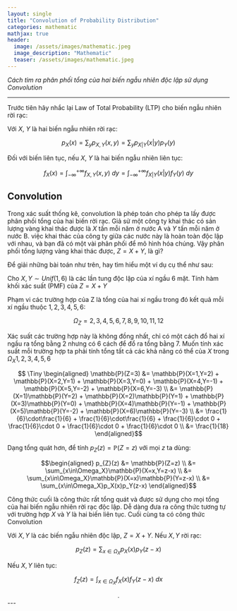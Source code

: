 ```yaml
---
layout: single
title: "Convolution of Probability Distribution"
categories: mathematic
mathjax: true
header:
  image: /assets/images/mathematic.jpeg
  image_description: "Mathematic"
  teaser: /assets/images/mathematic.jpeg
---
```


*Cách tìm ra phân phối tổng của hai biến ngẫu nhiên độc lập sử dụng Convolution*

---

Trước tiên hãy nhắc lại Law of Total Probability (LTP) cho biến ngẫu nhiên rời rạc:

Với $X$, $Y$ là hai biến ngẫu nhiên rời rạc:

$$ p_X(x) = \sum_y p_{X,Y}(x,y) = \sum _y p_{X|Y}(x|y)p_Y(y)$$

Đối với biến liên tục, nếu $X$, $Y$ là hai biến ngẫu nhiên liên tục:

$$ f_X(x) = \int_{-\infty}^{+\infty} f_{X,Y}(x,y) \ dy = \int_{-\infty}^{+\infty} f_{X|Y}(x|y)f_Y(y) \ dy$$

## Convolution

Trong xác suất thống kê, convolution là phép toán cho phép ta lấy được phân phối tổng của hai biến rời rạc. Giả sử 
một công ty khai thác có sản lượng vàng khai thác được là $X$ tấn mỗi năm ở nước A và $Y$ tấn mỗi năm ở nước B. việc 
khai thác của công ty giữa các nước này là hoàn toàn độc lập với nhau, và bạn đã có một vài phân phối để mô hình hóa chúng. 
Vậy phân phối tổng lượng vàng khai thác được, $Z = X+Y$, là gì?

Để giải những bài toán như trên, hay tìm hiểu một ví dụ cụ thể như sau:

Cho $X,Y \sim Unif(1,6)$ là các lần tung độc lập của xí ngầu 6 mặt. Tính hàm khối xác suất (PMF) của $Z=X+Y$

Phạm vi các trường hợp của Z là tổng của hai xí ngầu trong đó kết quả mỗi xí ngầu thuộc ${1, 2, 3, 4, 5, 6}$:

$$\Omega_Z = {2, 3, 4, 5, 6, 7, 8, 9, 10, 11, 12} $$

Xác suất các trường hợp này là không đồng nhất, chỉ có một cách đổ hai xí ngầu ra tổng bằng 2 nhưng có 6 cách để đổ ra 
tổng bằng 7. Muốn tính xác suất mỗi trường hợp ta phải tính tổng tất cả các khả năng có thể của $X$ trong $\Omega_X{1,2,3,4,5,6}$

$$
\Tiny
\begin{aligned} 
\mathbb{P}(Z=3) &= \mathbb{P}(X=1,Y=2) + \mathbb{P}(X=2,Y=1) + \mathbb{P}(X=3,Y=0) + \mathbb{P}(X=4,Y=-1) + \mathbb{P}(X=5,Y=-2) + \mathbb{P}(X=6,Y=-3) \\
&= \mathbb{P}(X=1)\mathbb{P}(Y=2) + \mathbb{P}(X=2)\mathbb{P}(Y=1) + \mathbb{P}(X=3)\mathbb{P}(Y=0) + 
\mathbb{P}(X=4)\mathbb{P}(Y=-1) + \mathbb{P}(X=5)\mathbb{P}(Y=-2) + \mathbb{P}(X=6)\mathbb{P}(Y=-3) \\
&= \frac{1}{6}\cdot\frac{1}{6} + \frac{1}{6}\cdot\frac{1}{6} + \frac{1}{6}\cdot 0 + \frac{1}{6}\cdot 0 + \frac{1}{6}\cdot 0 + \frac{1}{6}\cdot 0 \\
&= \frac{1}{18}
\end{aligned}$$

Dạng tổng quát hơn, để tính $p_{Z}(z)=\mathbb{P}(Z=z)$ với mọi $z$ ta dùng:

$$\begin{aligned} 
p_{Z}(z) &= \mathbb{P}(Z=z) \\
&= \sum_{x\in\Omega_X}\mathbb{P}(X=x,Y=z-x) \\
&= \sum_{x\in\Omega_X}\mathbb{P}(X=x)\mathbb{P}(Y=z-x) \\
&= \sum_{x\in\Omega_X}p_X(x)p_Y(z-x)
\end{aligned}$$

Công thức cuối là công thức rất tổng quát và được sử dụng cho mọi tổng của hai biến ngẫu nhiên rời rạc độc lập. Dễ dàng 
đưa ra công thức tương tự với trường hợp $X$ và $Y$ là hai biến liên tục. Cuối cùng ta có công thức Convolution

Với $X,Y$ là các biến ngẫu nhiên độc lập, $Z=X+Y$.
Nếu $X,Y$ rời rạc:

$$p_{Z}(z) = \sum_{x\in\Omega_X}p_X(x)p_Y(z-x)$$

Nếu $X,Y$ liên tục:

$$f_{Z}(z) = \int_{x\in\Omega_X}f_X(x)f_Y(z-x) \ dx$$






<div align="center">.</div>
---